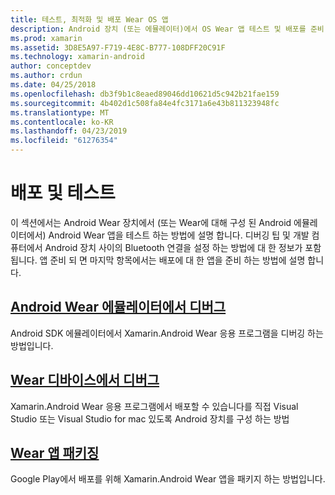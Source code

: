 ```yaml
---
title: 테스트, 최적화 및 배포 Wear OS 앱
description: Android 장치 (또는 에뮬레이터)에서 OS Wear 앱 테스트 및 배포를 준비 하는 방법.
ms.prod: xamarin
ms.assetid: 3D8E5A97-F719-4E8C-B777-108DFF20C91F
ms.technology: xamarin-android
author: conceptdev
ms.author: crdun
ms.date: 04/25/2018
ms.openlocfilehash: db3f9b1c8eaed89046dd10621d5c942b21fae159
ms.sourcegitcommit: 4b402d1c508fa84e4fc3171a6e43b811323948fc
ms.translationtype: MT
ms.contentlocale: ko-KR
ms.lasthandoff: 04/23/2019
ms.locfileid: "61276354"
---
```

# <a name="deployment-and-testing"></a>배포 및 테스트

이 섹션에서는 Android Wear 장치에서 (또는 Wear에 대해 구성 된 Android 에뮬레이터에서) Android Wear 앱을 테스트 하는 방법에 설명 합니다. 디버깅 팁 및 개발 컴퓨터에서 Android 장치 사이의 Bluetooth 연결을 설정 하는 방법에 대 한 정보가 포함 됩니다.
앱 준비 되 면 마지막 항목에서는 배포에 대 한 앱을 준비 하는 방법에 설명 합니다.

## <a name="debug-android-wear-on-an-emulatorandroidweardeploy-testdebug-on-emulatormd"></a>[Android Wear 에뮬레이터에서 디버그](~/android/wear/deploy-test/debug-on-emulator.md)

Android SDK 에뮬레이터에서 Xamarin.Android Wear 응용 프로그램을 디버깅 하는 방법입니다.

## <a name="debug-on-a-wear-deviceandroidweardeploy-testdebug-on-devicemd"></a>[Wear 디바이스에서 디버그](~/android/wear/deploy-test/debug-on-device.md)

Xamarin.Android Wear 응용 프로그램에서 배포할 수 있습니다를 직접 Visual Studio 또는 Visual Studio for mac 있도록 Android 장치를 구성 하는 방법

##  <a name="packaging-wear-appsandroidweardeploy-testpackagingmd"></a>[Wear 앱 패키징](~/android/wear/deploy-test/packaging.md)

Google Play에서 배포를 위해 Xamarin.Android Wear 앱을 패키지 하는 방법입니다.

